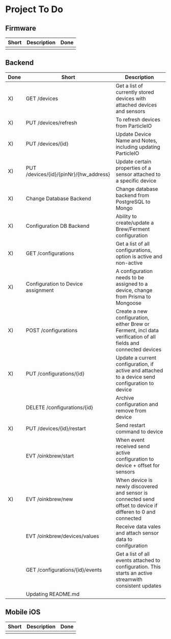 # Project To Do

## Firmware

| Short | Description | Done |
| ----- | ----------- | ---- |
|       |             |      |

## Backend

| Done | Short                                  | Description                                                                                                    |
| ---- | -------------------------------------- | -------------------------------------------------------------------------------------------------------------- |
| X)   | GET /devices                           | Get a list of currently stored devices with attached devices and sensors                                       |
| X)   | PUT /devices/refresh                   | To refresh devices from ParticleIO                                                                             |
| X)   | PUT /devices/{id}                      | Update Device Name and Notes, including updating ParticleIO                                                    |
| X)   | PUT /devices/{id}/{pinNr}/{hw_address} | Update certain properties of a sensor attached to a specific device                                            |
| X)   | Change Database Backend                | Change database backend from PostgreSQL to Mongo                                                               |
| X)   | Configuration DB Backend               | Ability to create/update a Brew/Ferment configuration                                                          |
| X)   | GET /configurations                    | Get a list of all configurations, option is active and non-active                                              |
| X)   | Configuration to Device assignment     | A configuration needs to be assigned to a device, change from Prisma to Mongoose                               |
| X)   | POST /configurations                   | Create a new configuration, either Brew or Ferment, incl data verification of all fields and connected devices |
| X)   | PUT /configurations/{id}               | Update a current configuration, if active and attached to a device send configuration to device                |
|      | DELETE /configurations/{id}            | Archive configuration and remove from device                                                                   |
| X)   | PUT /devices/{id}/restart              | Send restart command to device                                                                                 |
|      | EVT /oinkbrew/start                    | When event received send active configuration to device + offset for sensors                                   |
| X)   | EVT /oinkbrew/new                      | When device is newly discovered and sensor is connected send offset to device if differen to 0 and connected   |
|      | EVT /oinkbrew/devices/values           | Receive data vales and attach sensor data to conifguration                                                     |
|      | GET /configurations/{id}/events        | Get a list of all events attached to configuration. This starts an active streamwith consistent updates        |
|      | Updating README.md                     |                                                                                                                |

## Mobile iOS

| Short | Description | Done |
| ----- | ----------- | ---- |
|       |             |      |
